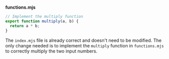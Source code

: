 **functions.mjs**

```js
// Implement the multiply function
export function multiply(a, b) {
  return a * b;
}
```

The `index.mjs` file is already correct and doesn't need to be modified. The only change needed is to implement the `multiply` function in `functions.mjs` to correctly multiply the two input numbers.